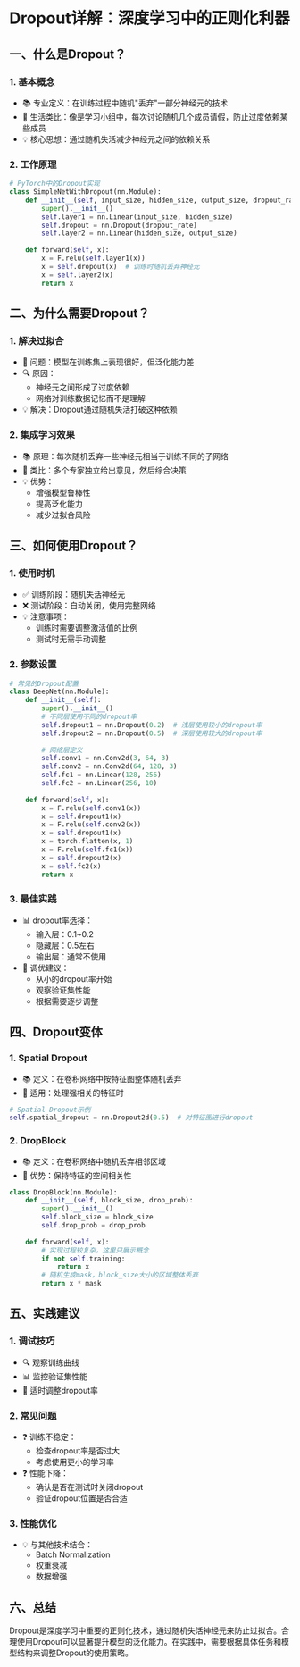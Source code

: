 # Dropout详解：深度学习中的正则化利器

## 一、什么是Dropout？
### 1. 基本概念
- 📚 专业定义：在训练过程中随机"丢弃"一部分神经元的技术
- 🌟 生活类比：像是学习小组中，每次讨论随机几个成员请假，防止过度依赖某些成员
- 💡 核心思想：通过随机失活减少神经元之间的依赖关系

### 2. 工作原理
```python
# PyTorch中的Dropout实现
class SimpleNetWithDropout(nn.Module):
    def __init__(self, input_size, hidden_size, output_size, dropout_rate=0.5):
        super().__init__()
        self.layer1 = nn.Linear(input_size, hidden_size)
        self.dropout = nn.Dropout(dropout_rate)
        self.layer2 = nn.Linear(hidden_size, output_size)
    
    def forward(self, x):
        x = F.relu(self.layer1(x))
        x = self.dropout(x)  # 训练时随机丢弃神经元
        x = self.layer2(x)
        return x
```

## 二、为什么需要Dropout？
### 1. 解决过拟合
- 🎯 问题：模型在训练集上表现很好，但泛化能力差
- 🔍 原因：
  - 神经元之间形成了过度依赖
  - 网络对训练数据记忆而不是理解
- 💡 解决：Dropout通过随机失活打破这种依赖

### 2. 集成学习效果
- 📚 原理：每次随机丢弃一些神经元相当于训练不同的子网络
- 🌟 类比：多个专家独立给出意见，然后综合决策
- 💡 优势：
  - 增强模型鲁棒性
  - 提高泛化能力
  - 减少过拟合风险

## 三、如何使用Dropout？
### 1. 使用时机
- ✅ 训练阶段：随机失活神经元
- ❌ 测试阶段：自动关闭，使用完整网络
- 💡 注意事项：
  - 训练时需要调整激活值的比例
  - 测试时无需手动调整

### 2. 参数设置
```python
# 常见的Dropout配置
class DeepNet(nn.Module):
    def __init__(self):
        super().__init__()
        # 不同层使用不同的dropout率
        self.dropout1 = nn.Dropout(0.2)  # 浅层使用较小的dropout率
        self.dropout2 = nn.Dropout(0.5)  # 深层使用较大的dropout率
        
        # 网络层定义
        self.conv1 = nn.Conv2d(3, 64, 3)
        self.conv2 = nn.Conv2d(64, 128, 3)
        self.fc1 = nn.Linear(128, 256)
        self.fc2 = nn.Linear(256, 10)
    
    def forward(self, x):
        x = F.relu(self.conv1(x))
        x = self.dropout1(x)
        x = F.relu(self.conv2(x))
        x = self.dropout1(x)
        x = torch.flatten(x, 1)
        x = F.relu(self.fc1(x))
        x = self.dropout2(x)
        x = self.fc2(x)
        return x
```

### 3. 最佳实践
- 📊 dropout率选择：
  - 输入层：0.1~0.2
  - 隐藏层：0.5左右
  - 输出层：通常不使用
- 🔧 调优建议：
  - 从小的dropout率开始
  - 观察验证集性能
  - 根据需要逐步调整

## 四、Dropout变体
### 1. Spatial Dropout
- 📚 定义：在卷积网络中按特征图整体随机丢弃
- 🌟 适用：处理强相关的特征时
```python
# Spatial Dropout示例
self.spatial_dropout = nn.Dropout2d(0.5)  # 对特征图进行dropout
```

### 2. DropBlock
- 📚 定义：在卷积网络中随机丢弃相邻区域
- 🌟 优势：保持特征的空间相关性
```python
class DropBlock(nn.Module):
    def __init__(self, block_size, drop_prob):
        super().__init__()
        self.block_size = block_size
        self.drop_prob = drop_prob
    
    def forward(self, x):
        # 实现过程较复杂，这里只展示概念
        if not self.training:
            return x
        # 随机生成mask，block_size大小的区域整体丢弃
        return x * mask
```

## 五、实践建议
### 1. 调试技巧
- 🔍 观察训练曲线
- 📊 监控验证集性能
- 🎯 适时调整dropout率

### 2. 常见问题
- ❓ 训练不稳定：
  - 检查dropout率是否过大
  - 考虑使用更小的学习率
- ❓ 性能下降：
  - 确认是否在测试时关闭dropout
  - 验证dropout位置是否合适

### 3. 性能优化
- 💡 与其他技术结合：
  - Batch Normalization
  - 权重衰减
  - 数据增强

## 六、总结
Dropout是深度学习中重要的正则化技术，通过随机失活神经元来防止过拟合。合理使用Dropout可以显著提升模型的泛化能力。在实践中，需要根据具体任务和模型结构来调整Dropout的使用策略。 